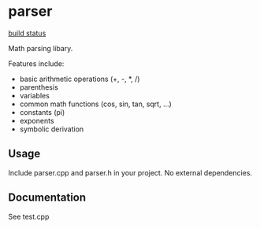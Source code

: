parser
======

[build status](https://github.com/jbyuki/parser/workflows/run_tests/badge.svg)

Math parsing libary.

Features include:
* basic arithmetic operations (+, -, \*, /)
* parenthesis
* variables
* common math functions (cos, sin, tan, sqrt, ...)
* constants (pi)
* exponents
* symbolic derivation

Usage
-----

Include parser.cpp and parser.h in your project. No external dependencies.

Documentation
-------------

See test.cpp
